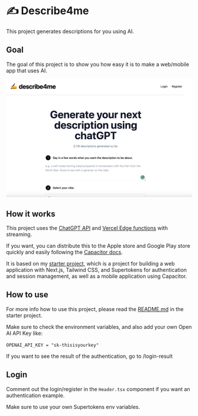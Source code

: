 # ✍️ Describe4me

This project generates descriptions for you using AI.

## Goal

The goal of this project is to show you how easy it is to make a web/mobile app that uses AI.

[![Descriptions generator](./apps/next-web/public/describe4meimage.png)](https://www.describe4me.vercel.app)

## How it works

This project uses the [ChatGPT API](https://openai.com/api/) and [Vercel Edge functions](https://vercel.com/features/edge-functions) with streaming.

If you want, you can distribute this to the Apple store and Google Play store quickly and easily following the [Capacitor docs](https://capacitorjs.com/docs/).

It is based on my [starter project](https://github.com/RobSchilderr/capacitor-supertokens-nextjs-turborepo), which is a project for building a web application with Next.js, Tailwind CSS, and Supertokens for authentication and session management, as well as a mobile application using Capacitor.

## How to use

For more info how to use this project, please read the [README.md](https://github.com/RobSchilderr/capacitor-supertokens-nextjs-turborepo) in the starter project.

Make sure to check the environment variables, and also add your own Open AI API Key like:

`OPENAI_API_KEY = "sk-thisisyourkey"`

If you want to see the result of the authentication, go to /login-result

## Login

Comment out the login/register in the `Header.tsx` component if you want an authentication example.

Make sure to use your own Supertokens env variables.
